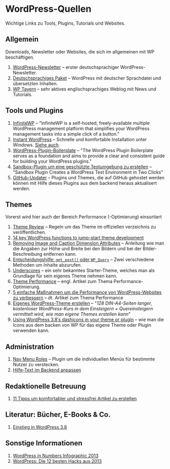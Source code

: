 # WordPress-Quellen

Wichtige Links zu Tools, Plugins, Tutorials und Websites.

## Allgemein

Downloads, Newsletter oder Websites, die sich im allgemeinen mit WP beschäftigen.

1. [WordPress-Newsletter](http://www.wordpress-newsletter.perun.net) – erster deutschsprachiger WordPress-Newsletter.
2. [Deutschsprachiges Paket](http://wpde.org/download/) – WordPress mit deutscher Sprachdatei und übersetzten Inhalten.
3. [WP Tavern](http://wptavern.com) – sehr aktives englischsprachiges Weblog mit News und Tutorials.

## Tools und Plugins

1. [InfiniteWP](http://infinitewp.com/) – "InfiniteWP is a self-hosted, freely-available multiple WordPress management platform that simplifies your WordPress management tasks into a simple click of a button."
2. [Instant WordPress](http://www.instantwp.com/) – Schnelle und komfortable Installation unter Windows. [Siehe auch](http://www.perun.net/2012/08/22/instant-wordpress-schnelle-und-komfortable-installation-unter-windows/).
3. [WordPress-Plugin-Boilerplate](https://github.com/tommcfarlin/WordPress-Plugin-Boilerplate) – "The WordPress Plugin Boilerplate serves as a foundation and aims to provide a clear and consistent guide for building your WordPress plugins."
4. [Sandbox-Plugin um eine geschützte Testumgebung zu erstellen](http://wptavern.com/sandbox-plugin-creates-a-wordpress-test-environment-in-two-clicks) – "Sandbox Plugin Creates a WordPress Test Environment in Two Clicks"
5. [GitHub-Updater](https://github.com/afragen/github-updater) – Plugins und Themes, die auf GitHub gehostet werden können mit Hilfe dieses Plugins aus dem backend heraus aktualisert werden.

## Themes

Vorerst wird hier auch der Bereich Performance (-Optimierung) einsortiert

1. [Theme Review](http://codex.wordpress.org/Theme_Review) – Regeln um das Theme im offiziellen verzeichnis zu veröffentlichen.
2. [14 key WordPress functions to jump-start theme development](http://www.webdesignerdepot.com/2013/05/1-key-wordpress-functions-to-jump-start-theme-development/)
3. [Removing Image and Caption Dimension Attributes](http://wordpress.stackexchange.com/questions/32931/removing-image-and-caption-dimension-attributes) – Anleitung wie man die Angaben zur Höhe und Breite bei den Bildern und bei der Bilder-Beschreibung entfernen kann.
4. [Entscheidungshilfe: `get_post()` oder `WP_Query`](http://bueltge.de/entscheidungshilfe-get_post-oder-wp_query/4284/) – Zwei verschiedene Methoden um Inhalte abzurufen.
5. [Underscores](http://underscores.me) – ein sehr bekanntes Starter-Theme, welches man als Grundlage für sein eigenes Theme nehmen kann.
6. [Theme Performance](http://themeshaper.com/2014/02/06/theme-performance/) – engl. Artikel zum Thema Performance-Optimierung.
7. [5 einfache Maßnahmen um die Performance von WordPress-Websites zu verbessern](http://www.perun.net/2012/03/19/5-einfache-massnahmen-um-die-performance-von-wordpress-websites-zu-verbessern/) – dt. Artikel zum Thema Performance
8. [Eigenes WordPress-Theme erstellen](http://www.perun.net/2013/12/19/wordpress-kurs-kostenloser-einstieg-in-die-themes-entwicklung/) – "*128 DIN-A4-Seiten langer, kostenloser WordPress-Kurs in dem Einsteigern + Quereinsteigern vermittelt wird, wie man eigene Themes erstellen kann*"
9. [Using WordPress 3.8′s dashicons in your theme or plugin](http://jameskoster.co.uk/work/using-wordpress-3-8s-dashicons-theme-plugin/) – wie man die Icons aus dem backen von WP für das eigene Theme oder Plugin verwenden kann.

## Administration
1. [Nav Menu Roles](http://wordpress.org/plugins/nav-menu-roles/) – Plugin um die individuellen Menüs für bestimmte Nutzer zu verstecken.
2. [Hilfe-Text im Backend anpassen](http://code.tutsplus.com/tutorials/customizing-the-wordpress-admin-help-text--wp-33281)

## Redaktionelle Betreuung

1. [11 Tipps um komfortabler und stressfrei Artikel zu erstellen](http://www.perun.net/2012/03/30/wordpress-11-tipps-um-komfortabler-und-stressfrei-artikel-zu-erstellen/)

## Literatur: Bücher, E-Books & Co.

1. [Einstieg in WordPress 3.8](http://www.perun.net/2014/01/31/einstieg-in-wordpress-3-8-als-gedrucktes-buch-und-als-e-book/)


## Sonstige Informationen

1. [WordPress in Numbers Infographic 2013](http://www.mooveagency.com/wordpress-infographic-2013)
2. [WordPress: Die 12 besten Hacks aus 2013](http://t3n.de/news/wordpress-hacks-und-snippets-521944/)

